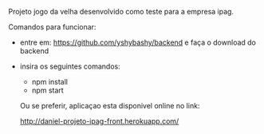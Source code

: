 Projeto jogo da velha desenvolvido como teste para a empresa ipag.

Comandos para funcionar:
  - entre em: https://github.com/yshybashy/backend e faça o download do backend
  - insira os seguintes comandos:
      - npm install
      - npm start
      

      Ou se preferir, aplicaçao esta disponivel online no link:

       http://daniel-projeto-ipag-front.herokuapp.com/